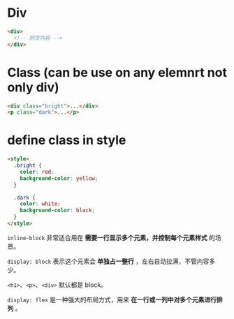 # Div

```html
<div>
  <!-- 网页内容 -->
</div>
```

# Class (can be use on any elemnrt not only div)

```html
<div class="bright">...</div>
<p class="dark">...</p>
```

# define class in style

```html
<style>
  .bright {
    color: red;
    background-color: yellow;
  }

  .dark {
    color: white;
    background-color: black;
  }
</style>
```

`inline-block` 非常适合用在 **需要一行显示多个元素，并控制每个元素样式** 的场景。

`display: block` 表示这个元素会 **单独占一整行** ，左右自动拉满，不管内容多少。

`<h1>`、`<p>`、`<div>` 默认都是 block。

`display: flex` 是一种强大的布局方式，用来 **在一行或一列中对多个元素进行排列** 。

